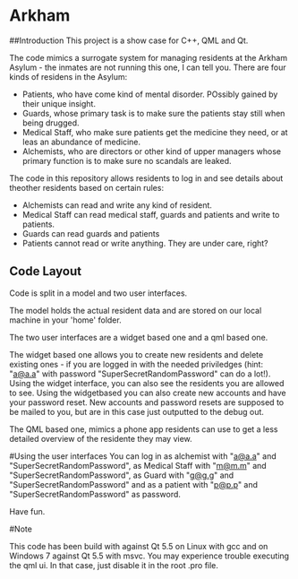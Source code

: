 # Arkham
##Introduction
This project is a show case for C++, QML and Qt.

The code mimics a surrogate system for managing residents at the Arkham Asylum - the inmates are not running this one, I can tell you. There are four kinds of residens in the Asylum:

 * Patients, who have come kind of mental disorder. POssibly gained by their unique insight.
 * Guards, whose primary task is to make sure the patients stay still when being drugged.
 * Medical Staff, who make sure patients get the medicine they need, or at leas an abundance of medicine.
 * Alchemists, who are directors or other kind of upper managers whose primary function is to make sure no scandals are leaked.
 
The code in this repository allows residents to log in and see details about theother residents based on certain rules:

 * Alchemists can read and write any kind of resident.
 * Medical Staff can read medical staff, guards and patients and write to patients.
 * Guards can read guards and patients
 * Patients cannot read or write anything. They are under care, right?
 
## Code Layout
Code is split in a model and two user interfaces. 

The model holds the actual resident data and are stored on our local machine in your 'home' folder. 

The two user interfaces are a widget based one and a qml based one.

The widget based one  allows you to create new residents and delete existing ones - if you are logged in with the needed priviledges (hint: "a@a.a" with password "SuperSecretRandomPassword" can do a lot!). Using the widget interface, you can also see the residents you are allowed to see.
Using the widgetbased you can also create new accounts and have your password reset. New accounts and password resets are supposed to be mailed to you, but are in this case just outputted to the debug out.

The QML based one, mimics a phone app residents can use to get a less detailed overview of the residente they may view.

#Using the user interfaces
You can log in as alchemist with "a@a.a" and "SuperSecretRandomPassword", as Medical Staff with "m@m.m" and "SuperSecretRandomPassword", as Guard with "g@g.g" and "SuperSecretRandomPassword" and as a patient with "p@p.p" and "SuperSecretRandomPassword" as password.

Have fun. 


#Note

This code has been build with against Qt 5.5 on Linux with gcc and on Windows 7 against Qt 5.5 with msvc. You may experience trouble executing the qml ui. In that case, just disable it in the root .pro file.
